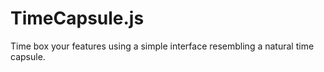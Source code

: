 # TimeCapsule.js
Time box your features using a simple interface resembling a natural time capsule.
